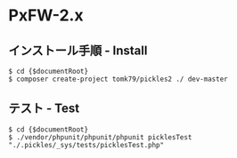 PxFW-2.x
=========

## インストール手順 - Install

```
$ cd {$documentRoot}
$ composer create-project tomk79/pickles2 ./ dev-master
```

## テスト - Test

```
$ cd {$documentRoot}
$ ./vendor/phpunit/phpunit/phpunit picklesTest "./.pickles/_sys/tests/picklesTest.php"
```



